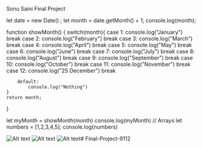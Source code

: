 Sonu Saini Final Project

let date = new Date() ;
let month = date.getMonth() + 1;
console.log(month);

function showMonth() {
    switch(month){
        case 1:
            console.log("January")
        break
        case 2:
            console.log("February")
        break
        case 3:
            console.log("March")
        break
        case 4:
            console.log("April")
        break
        case 5:
            console.log("May")
        break
        case 6:
            console.log("June")
        break
        case 7:
            console.log("July")
        break
        case 8:
            console.log("August")
        break
        case 9:
            console.log("September")
        break
        case 10:
            console.log("October")
        break
        case 11:
            console.log("November")
        break
        case 12:
            console.log("25 December")
        break

        default: 
            console.log("Nothing")
    }
    return month;
}

let myMonth = showMonth(month)
console.log(myMonth)
// Arrays
let numbers = [1,2,3,4,5];
console.log(numbers)

![Alt text](<Screenshot 2023-12-12 at 1.54.03 PM.png>)
![Alt text](<Screenshot 2023-12-12 at 2.11.21 PM.png>)
![Alt text](<Screenshot 2023-12-12 at 2.21.59 PM.png>)# Final-Project-9112
